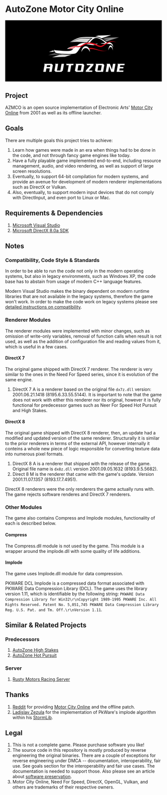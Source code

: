 # AutoZone Motor City Online
![Auto Zone](./Extras/Logo.png)

## Project
AZMCO is an open source implementation of Electronic Arts' [Motor City Online](https://en.wikipedia.org/wiki/Motor_City_Online) from 2001 as well as its offline launcher.

## Goals
There are multiple goals this project tries to achieve:
1. Learn how games were made in an era when things had to be done in the code, and not through fancy game engines like today.
2. Have a fully playable game implemented end-to-end, including resource management, audio, and video rendering, as well as support of large screen resolutions.
3. Eventually, to support 64-bit compilation for modern systems, and provide an avenue for development of modern renderer implementations such as DirectX or Vulkan.
4. Also, eventually, to support modern input devices that do not comply with DirectInput, and even port to Linux or Mac.

## Requirements & Dependencies
1. [Microsoft Visual Studio](https://visualstudio.microsoft.com/downloads/)
2. [Microsoft DirectX 8.0a SDK](https://archive.org/details/dx8a_sdk)

## Notes
### Compatibility, Code Style & Standards
In order to be able to run the code not only in the modern operating systems, but also in legacy environments, such as Windows XP, the code base has to abstain from usage of modern C++ language features.

Modern Visual Studio makes the binary dependent on modern runtime libraries that are not available in the legacy systems, therefore the game won't work. In order to make the code work on legacy systems please see [detailed instructions on compatibility](COMPATIBILITY.MD).

### Renderer Modules
The renderer modules were implemented with minor changes, such as omission of write-only variables, removal of function calls when result is not used, as well as the addition of configuration file and reading values from it, which is useful in a few cases.

#### DirectX 7
The original game shipped with DirectX 7 renderer. The renderer is very similar to the ones in the Need For Speed series, since it is evolution of the same engine.

1. DirectX 7 A is a renderer based on the original file `dx7z.dll` version: 2001.06.21.1418 (8195.6.33.55.5144). It is important to note that the game does not work with either this renderer nor its original, however it is fully functional for predecessor games such as Neer For Speed Hot Pursuit and High Stakes.

#### DirectX 8
The original game shipped with DirectX 8 renderer, then, an update had a modified and updated version of the same renderer. Structurally it is similar to the prior renderers in terms of the external API, however internally it conteins a whole new piece of logic responsible for converting texture data into numerous pixel formats.

1. DirectX 8 A is a renderer that shipped with the release of the game. Original file name is `dx8z.dll` version 2001.09.05.1632 (8193.9.5.5682).
2. Direct 8 M is the renderer that came with the game's update. Version 2001.11.07.1357 (8193.17.7.4951).

DirectX 8 renderers were the only renderers the game actually runs with. The game rejects software renderes and DirectX 7 renderers.

### Other Modules
The game also contains Compress and Implode modules, functionality of each is described below.

#### Compress
The Compress.dll module is not used by the game. This module is a wrapper around the implode.dll with some quality of life additions.

#### Implode
The game uses Implode.dll module for data compression.

PKWARE DCL Implode is a compressed data format associated with PKWARE Data Compression Library (DCL). The game uses the library version 1.11, which is identifiable by the following string:
`PKWARE Data Compression Library for Win32\r\nCopyright 1989-1995 PKWARE Inc. All Rights Reserved.
Patent No. 5,051,745
PKWARE Data Compression Library Reg. U.S. Pat. and Tm. Off.\r\nVersion 1.11`.

## Similar & Related Projects
### Predecessors
1. [AutoZone High Stakes](https://github.com/americusmaximus/AZHS)
2. [AutoZone Hot Pursuit](https://github.com/americusmaximus/AZHP)

### Server
1. [Rusty Motors Racing Server](https://github.com/rustymotors/server)

## Thanks
1. [Reddit](https://www.reddit.com/) for providing [Motor City Online](https://www.reddit.com/r/needforspeed/comments/12xz4ce/do_you_guys_remember_motor_city_online_and_if_so/) and the offline patch.
2. [Ladislav Zezula](https://github.com/ladislav-zezula) for the implementation of PkWare's implode algorithm within his [StormLib](https://github.com/ladislav-zezula/StormLib).

## Legal
1. This is not a complete game. Please purchase software you like!
2. The source code in this repository is mostly produced by reverse engineering the original binaries. There are a couple of exceptions for reverse engineering under DMCA -- documentation, interoperability, fair use. See goals section for the interoperability and fair use cases. The documentation is needed to support those. Also please see an article about [software preservation](https://en.wikipedia.org/wiki/Digital_preservation).
3. Motor City Online, Need For Speed, DirectX, OpenGL, Vulkan, and others are trademarks of their respective owners.

